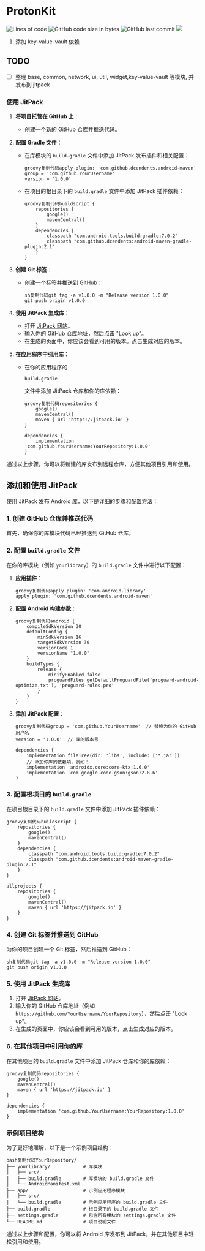 # ProtonKit
![Lines of code](https://img.shields.io/tokei/lines/github.com/kekemao00/ProtonKit)
![GitHub code size in bytes](https://img.shields.io/github/languages/code-size/kekemao00/ProtonKit)
![GitHub last commit](https://img.shields.io/github/last-commit/kekemao00/ProtonKit)
[![](https://jitpack.io/v/io.jitpack/gradle-simple.svg)](https://jitpack.io/#io.jitpack/gradle-simple)

1. 添加 key-value-vault 依赖

## TODO

- [ ] 整理 base, common, network, ui, util, widget,key-value-vault 等模块, 并发布到 jitpack


### 使用 JitPack

1. **将项目托管在 GitHub 上**：

    - 创建一个新的 GitHub 仓库并推送代码。

2. **配置 Gradle 文件**：

    - 在库模块的 `build.gradle` 文件中添加 JitPack 发布插件和相关配置：

      ```
      groovy复制代码apply plugin: 'com.github.dcendents.android-maven'
      group = 'com.github.YourUsername'
      version = '1.0.0'
      ```

    - 在项目的根目录下的 `build.gradle` 文件中添加 JitPack 插件依赖：

      ```
      groovy复制代码buildscript {
          repositories {
              google()
              mavenCentral()
          }
          dependencies {
              classpath "com.android.tools.build:gradle:7.0.2"
              classpath "com.github.dcendents:android-maven-gradle-plugin:2.1"
          }
      }
      ```

3. **创建 Git 标签**：

    - 创建一个标签并推送到 GitHub：

      ```
      sh复制代码git tag -a v1.0.0 -m "Release version 1.0.0"
      git push origin v1.0.0
      ```

4. **使用 JitPack 生成库**：

    - 打开 [JitPack 网站](https://jitpack.io/)。
    - 输入你的 GitHub 仓库地址，然后点击 "Look up"。
    - 在生成的页面中，你应该会看到可用的版本。点击生成对应的版本。

5. **在应用程序中引用库**：

    - 在你的应用程序的

      ```
      build.gradle
      ```

      文件中添加 JitPack 仓库和你的库依赖：

      ```
      groovy复制代码repositories {
          google()
          mavenCentral()
          maven { url 'https://jitpack.io' }
      }
      
      dependencies {
          implementation 'com.github.YourUsername:YourRepository:1.0.0'
      }
      ```

通过以上步骤，你可以将新建的库发布到远程仓库，方便其他项目引用和使用。


## 添加和使用 JitPack
使用 JitPack 发布 Android 库，以下是详细的步骤和配置方法：

### 1. 创建 GitHub 仓库并推送代码

首先，确保你的库模块代码已经推送到 GitHub 仓库。

### 2. 配置 `build.gradle` 文件

在你的库模块（例如 `yourlibrary`）的 `build.gradle` 文件中进行以下配置：

1. **应用插件**：

   ```
   groovy复制代码apply plugin: 'com.android.library'
   apply plugin: 'com.github.dcendents.android-maven'
   ```

2. **配置 Android 构建参数**：

   ```
   groovy复制代码android {
       compileSdkVersion 30
       defaultConfig {
           minSdkVersion 16
           targetSdkVersion 30
           versionCode 1
           versionName "1.0.0"
       }
       buildTypes {
           release {
               minifyEnabled false
               proguardFiles getDefaultProguardFile('proguard-android-optimize.txt'), 'proguard-rules.pro'
           }
       }
   }
   ```

3. **添加 JitPack 配置**：

   ```
   groovy复制代码group = 'com.github.YourUsername'  // 替换为你的 GitHub 用户名
   version = '1.0.0'  // 库的版本号
   
   dependencies {
       implementation fileTree(dir: 'libs', include: ['*.jar'])
       // 添加你库的依赖项，例如：
       implementation 'androidx.core:core-ktx:1.6.0'
       implementation 'com.google.code.gson:gson:2.8.6'
   }
   ```

### 3. 配置根项目的 `build.gradle`

在项目根目录下的 `build.gradle` 文件中添加 JitPack 插件依赖：

```
groovy复制代码buildscript {
    repositories {
        google()
        mavenCentral()
    }
    dependencies {
        classpath "com.android.tools.build:gradle:7.0.2"
        classpath "com.github.dcendents:android-maven-gradle-plugin:2.1"
    }
}

allprojects {
    repositories {
        google()
        mavenCentral()
        maven { url 'https://jitpack.io' }
    }
}
```

### 4. 创建 Git 标签并推送到 GitHub

为你的项目创建一个 Git 标签，然后推送到 GitHub：

```
sh复制代码git tag -a v1.0.0 -m "Release version 1.0.0"
git push origin v1.0.0
```

### 5. 使用 JitPack 生成库

1. 打开 [JitPack 网站](https://jitpack.io/)。
2. 输入你的 GitHub 仓库地址（例如 `https://github.com/YourUsername/YourRepository`），然后点击 "Look up"。
3. 在生成的页面中，你应该会看到可用的版本，点击生成对应的版本。

### 6. 在其他项目中引用你的库

在其他项目的 `build.gradle` 文件中添加 JitPack 仓库和你的库依赖：

```
groovy复制代码repositories {
    google()
    mavenCentral()
    maven { url 'https://jitpack.io' }
}

dependencies {
    implementation 'com.github.YourUsername:YourRepository:1.0.0'
}
```

### 示例项目结构

为了更好地理解，以下是一个示例项目结构：

```
bash复制代码YourRepository/
├── yourlibrary/            # 库模块
│   ├── src/
│   ├── build.gradle        # 库模块的 build.gradle 文件
│   └── AndroidManifest.xml
├── app/                    # 示例应用程序模块
│   ├── src/
│   └── build.gradle        # 示例应用程序的 build.gradle 文件
├── build.gradle            # 根目录下的 build.gradle 文件
├── settings.gradle         # 包含所有模块的 settings.gradle 文件
└── README.md               # 项目说明文件
```

通过以上步骤和配置，你可以将 Android 库发布到 JitPack，并在其他项目中轻松引用和使用。
